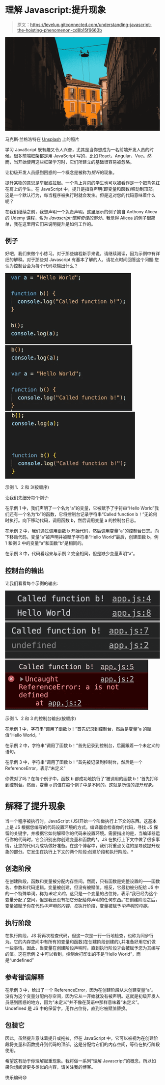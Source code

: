# 理解 Javascript:提升现象

> 原文：<https://levelup.gitconnected.com/understanding-javascript-the-hoisting-phenomenon-cd8b15f6663b>

![](img/cf3a7836be4576243813a2beb5e07d94.png)

马克斯·兰格洛特在 [Unsplash](https://unsplash.com?utm_source=medium&utm_medium=referral) 上的照片

学习 JavaScript 既有趣又令人兴奋，尤其是当你想成为一名前端开发人员的时候。很多前端框架都是用 JavaScript 写的，比如 React，Angular，Vue。然而，当开始使用这些框架学习时，它们所建立的基础很容易被忽略。

让初级开发人员感到困惑的一个概念是被称为*提升*的现象。

提升某物的意思是举起或拉起。一个背上背包的学生也可以被看作是一个把背包扛在肩上的学生。在 JavaScript 中，提升是指将声明(即变量和函数)移动到顶部。这是一个默认行为，每当程序被执行时就会发生。但是这对您的代码意味着什么呢？

在我们继续之前，我想声明一个免责声明。这里展示的例子摘自 Anthony Alicea 的 Udemy 课程，名为 *Javascript:理解奇怪的部分*。我觉得 Alicea 的例子很简单，我在这里用它们来说明提升是如何工作的。

## 例子

好吧，我们来做个小练习。对于那些编程新手来说，请继续阅读，因为示例中有详细的解释。对于那些对 Javascript 有基本了解的人，请花点时间回答这个问题:您认为控制台会为每个代码块输出什么？

![](img/631d68df61f4cc47fd48defdefa68526.png)![](img/f6ab5a588d913a4e10359964f5a78ce9.png)![](img/bf247b65155a67d46ddc64c7d8047f26.png)

示例 1、2 和 3(按顺序)

让我们先细分每个例子:

在示例 1 中，我们声明了一个名为“a”的变量，它被赋予了字符串“Hello World”我们还有一个名为“b”的函数，它将控制台记录字符串“Called function b！”无论何时执行。向下移动代码，调用函数 b，然后调用变量 a 的控制台日志。

在示例 2 中，我们通过调用函数 b 开始代码，然后调用变量“a”的控制台日志。向下移动代码，变量“a”被声明并被赋予字符串“Hello World”最后，创建函数 b。例 1 和例 2 中的变量“a”和函数“b”是相同的。

在示例 3 中，代码看起来与示例 2 完全相同，但是缺少变量声明“a”。

## 控制台的输出

让我们看看每个示例的输出:

![](img/25299b8e18841db1bc224fd8d8249994.png)![](img/554c5b49b265835bd760e38266f3ca01.png)![](img/982f5a053345a2e60dc5a12650bd0094.png)

示例 1、2 和 3 的控制台输出(按顺序)

在示例 1 中，字符串“调用了函数 b！”首先记录到控制台，然后是变量“a 的赋值”Hello World。'

在示例 2 中，字符串“调用了函数 b！”首先记录到控制台，后面跟着一个未定义的语句。

在示例 3 中，字符串“调用了函数 b！”首先被记录到控制台，然后是一个 ReferenceError，表示“未定义”

你做对了吗？在每个例子中，函数 b 都成功地执行了'被调用的函数 b！'首先打印到控制台。然而，变量 a 的值在每个例子中是不同的。这就是所谓的*提升现象。*

# 解释了提升现象

当一个程序被执行时，JavaScript (JS)开始一个叫做执行上下文的东西。这基本上是 JS 根据您编写的代码设置环境的方式。编译器会检查你的代码，寻找 JS 保留的关键字，并根据它如何解释你的代码来设置环境。需要指出的是，当编译器运行你的代码时，它会识别出你创建变量和函数的*。JS 在执行上下文中做了很多事情，让您的代码为成功做好准备。在这个博客中，我们将重点关注的是导致提升现象的部分。它发生在执行上下文的两个阶段:创建阶段和执行阶段。*

## 创造阶段

在创建阶段，函数和变量被分配内存空间。然而，只有函数是完整设置的——函数名、参数和代码逻辑。变量被创建，但没有被赋值。相反，它最初被分配给 JS 中的一个特殊单词，称为*未定义的*。这只是一个变量的占位符，表示“我已经为这个变量分配了空间，但是我还没有把它分配给你声明的任何东西。”在创建阶段之后，变量被赋予你在代码*中声明的内容，在*执行阶段，变量被赋予*中声明的内容。*

## 执行阶段

在执行阶段，JS 将再次检查代码，但这一次是一行一行地检查，也称为同步行为。它的内存空间中有所有的变量和函数(在创建阶段创建的),并准备好用它们做一些事情。因此，当变量在创建阶段声明时，直到执行阶段才会被赋予您为其编写的值。这在示例 2 中可以看到，控制台打印出的不是“Hello World”，而是“undefined”

## 参考错误解释

在示例 3 中，给出了一个 ReferenceError，因为在创建阶段从未创建变量“a”。没有为这个变量分配内存空间，因为它从一开始就没有被声明。这就是初级开发人员感到困惑的地方，因为“未定义”并不像在英语中那样意味着“未定义”。Undefined 是 JS 中的保留字，用作占位符，直到它被赋值替换。

## 包装它

因此，虽然提升意味着提升或拖拉，但在 JavaScript 中，它可以被视为在创建阶段将变量和函数提升到代码的顶部。这是分配给它们的内存空间，等待在执行阶段使用。

希望这有助于你理解起重现象。我将做一系列“理解 Javascript”的概念，所以如果你想阅读更多类似的内容，请关注我的博客。

快乐编码😄